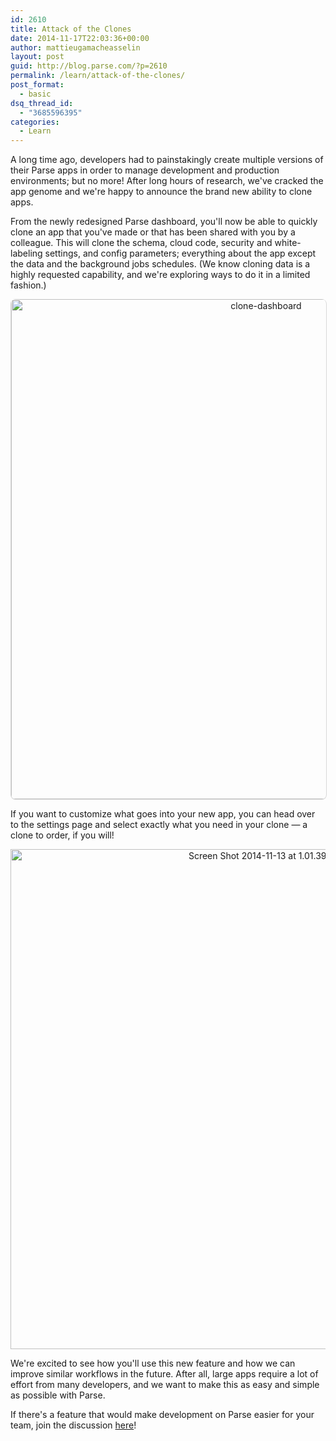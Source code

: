 ```yaml
---
id: 2610
title: Attack of the Clones
date: 2014-11-17T22:03:36+00:00
author: mattieugamacheasselin
layout: post
guid: http://blog.parse.com/?p=2610
permalink: /learn/attack-of-the-clones/
post_format:
  - basic
dsq_thread_id:
  - "3685596395"
categories:
  - Learn
---
```

A long time ago, developers had to painstakingly create multiple versions of their Parse apps in order to manage development and production environments; but no more! After long hours of research, we've cracked the app genome and we're happy to announce the brand new ability to clone apps.

From the newly redesigned Parse dashboard, you'll now be able to quickly clone an app that you've made or that has been shared with you by a colleague. This will clone the schema, cloud code, security and white-labeling settings, and config parameters; everything about the app except the data and the background jobs schedules. (We know cloning data is a highly requested capability, and we're exploring ways to do it in a limited fashion.)

<a style="display: block; text-align: center;" href="{{ site.url }}/assets/wp-content/uploads/2014/11/clone-dashboard.png"><img class="aligncenter size-full wp-image-2623" style="border: 1px solid #D8D8D8; border-top: 0px; border-radius: 8px;" src="{{ site.url }}/assets/wp-content/uploads/2014/11/clone-dashboard.png" alt="clone-dashboard" width="800" /></a>

If you want to customize what goes into your new app, you can head over to the settings page and select exactly what you need in your clone — a clone to order, if you will!

<a style="display: block; text-align: center;" href="{{ site.url }}/assets/wp-content/uploads/2014/11/Screen-Shot-2014-11-13-at-1.01.39-PM1.png"><img class="aligncenter size-full wp-image-2615" src="{{ site.url }}/assets/wp-content/uploads/2014/11/Screen-Shot-2014-11-13-at-1.01.39-PM1.png" alt="Screen Shot 2014-11-13 at 1.01.39 PM" width="800" /></a>

We're excited to see how you'll use this new feature and how we can improve similar workflows in the future. After all, large apps require a lot of effort from many developers, and we want to make this as easy and simple as possible with Parse.

If there's a feature that would make development on Parse easier for your team, join the discussion [here](https://groups.google.com/forum/#!topic/parse-developers/EwvH6DmX3AU)!